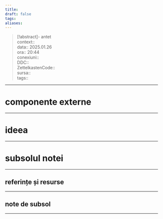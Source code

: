 ```yaml
---
title: 
draft: false
tags: 
aliases:
---
```

> [!abstract]- antet  
> context::  
> data:: 2025.01.26  
> ora:: 20:44  
> conexiuni::  
> DDC::  
> ZettelkastenCode::  
> sursa::  
> tags::  


---
# componente externe


---

# ideea



---
# subsolul notei
---
## referințe și resurse


---
## note de subsol
---


